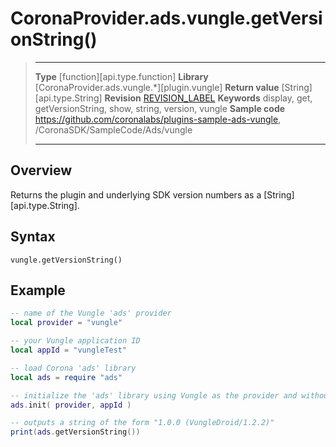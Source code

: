# CoronaProvider.ads.vungle.getVersionString()

> --------------------- ------------------------------------------------------------------------------------------
> __Type__              [function][api.type.function]
> __Library__           [CoronaProvider.ads.vungle.*][plugin.vungle]
> __Return value__      [String][api.type.String]
> __Revision__          [REVISION_LABEL](REVISION_URL)
> __Keywords__          display, get, getVersionString, show, string, version, vungle
> __Sample code__       <https://github.com/coronalabs/plugins-sample-ads-vungle>, /CoronaSDK/SampleCode/Ads/vungle
> --------------------- ------------------------------------------------------------------------------------------

## Overview

Returns the plugin and underlying SDK version numbers as a [String][api.type.String].

## Syntax

	vungle.getVersionString()

## Example

``````lua
-- name of the Vungle 'ads' provider
local provider = "vungle"

-- your Vungle application ID
local appId = "vungleTest"

-- load Corona 'ads' library
local ads = require "ads"

-- initialize the 'ads' library using Vungle as the provider and without the optional 3rd parameter 'listener'
ads.init( provider, appId )

-- outputs a string of the form "1.0.0 (VungleDroid/1.2.2)"
print(ads.getVersionString())
``````